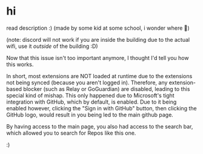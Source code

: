 # hi
read description :)
(made by some kid at some school, i wonder where 🤔)

(note: discord will not work if you are inside the building due to the actual wifi, use it *outside* of the building :D)

Now that this issue isn't too important anymore, I thought I'd tell you how this works.

In short, most extensions are NOT loaded at runtime due to the extensions not being synced (because you aren't logged in). Therefore, any extension-based blocker (such as Relay or GoGuardian) are disabled, leading to this special kind of mishap. This only happened due to Microsoft's tight integration with GitHub, which by default, is enabled. Due to it being enabled however, clicking the "Sign in with GitHub" button, then clicking the GitHub logo, would result in you being led to the main github page.

By having access to the main page, you also had access to the search bar, which allowed you to search for Repos like this one.

:)
